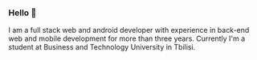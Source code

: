 ### Hello 👋



 I am a full stack web and android developer with experience in back-end web and mobile development for more than three years. Currently I'm a student at Business and Technology University in Tbilisi.
